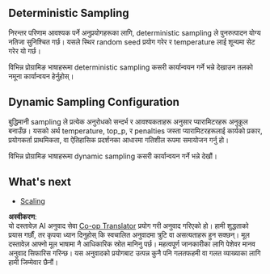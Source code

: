 <!--
CO_OP_TRANSLATOR_METADATA:
{
  "original_hash": "b0de03f7a3ff0204d8356bc61325c459",
  "translation_date": "2025-06-02T20:02:33+00:00",
  "source_file": "05-AdvancedTopics/mcp-sampling/README.md",
  "language_code": "ne"
}
-->
## Deterministic Sampling

निरन्तर परिणाम आवश्यक पर्ने अनुप्रयोगहरूका लागि, deterministic sampling ले पुनरुत्पादन योग्य नतिजा सुनिश्चित गर्छ। यसले स्थिर random seed प्रयोग गरेर र temperature लाई शून्यमा सेट गरेर यो गर्छ।

विभिन्न प्रोग्रामिङ भाषाहरूमा deterministic sampling कसरी कार्यान्वयन गर्ने भन्ने देखाउन तलको नमूना कार्यान्वयन हेर्नुहोस्।


## Dynamic Sampling Configuration

बुद्धिमानी sampling ले प्रत्येक अनुरोधको सन्दर्भ र आवश्यकताहरू अनुसार प्यारामिटरहरू अनुकूल बनाउँछ। यसको अर्थ temperature, top_p, र penalties जस्ता प्यारामिटरहरूलाई कार्यको प्रकार, प्रयोगकर्ता प्राथमिकता, वा ऐतिहासिक प्रदर्शनका आधारमा गतिशील रूपमा समायोजन गर्नु हो।

विभिन्न प्रोग्रामिङ भाषाहरूमा dynamic sampling कसरी कार्यान्वयन गर्ने भन्ने देखौं।


## What's next

- [Scaling](../mcp-scaling/README.md)

**अस्वीकरण**:  
यो दस्तावेज़ AI अनुवाद सेवा [Co-op Translator](https://github.com/Azure/co-op-translator) प्रयोग गरी अनुवाद गरिएको हो। हामी शुद्धताको प्रयास गर्छौं, तर कृपया ध्यान दिनुहोस् कि स्वचालित अनुवादमा त्रुटि वा असत्यताहरू हुन सक्छन्। मूल दस्तावेज़ आफ्नो मूल भाषामा नै आधिकारिक स्रोत मानिनु पर्छ। महत्वपूर्ण जानकारीका लागि पेशेवर मानव अनुवाद सिफारिस गरिन्छ। यस अनुवादको प्रयोगबाट उत्पन्न कुनै पनि गलतफहमी वा गलत व्याख्याका लागि हामी जिम्मेवार छैनौं।